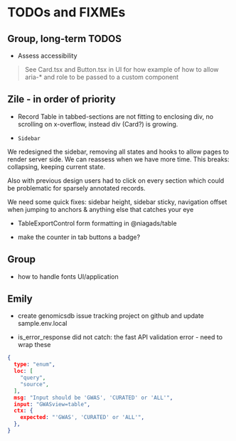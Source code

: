 # TODOs and FIXMEs

## Group, long-term TODOS

* Assess accessibility
  
> See Card.tsx and Button.tsx in UI for how example of how to allow aria-* and role to be passed to a custom component

## Zile - in order of priority

* Record Table in tabbed-sections are not fitting to enclosing div, no scrolling on x-overflow, instead div (Card?) is growing.  

* `Sidebar`

We redesigned the sidebar, removing all states and hooks to allow pages to render server side.  We can reassess when we have more time.
This breaks: collapsing, keeping current state.

Also with previous design users had to click on every section which could be problematic for sparsely annotated records.

We need some quick fixes: sidebar height, sidebar sticky, navigation offset when jumping to anchors & anything else that catches your eye

* TableExportControl form formatting in @niagads/table

* make the counter in tab buttons a badge?

## Group

* how to handle fonts UI/application

## Emily

* create genomicsdb issue tracking project on github and update sample.env.local

* is_error_response did not catch: the fast API validation error - need to wrap these

```json
{
  type: "enum",
  loc: [
    "query",
    "source",
  ],
  msg: "Input should be 'GWAS', 'CURATED' or 'ALL'",
  input: "GWASview=table",
  ctx: {
    expected: "'GWAS', 'CURATED' or 'ALL'",
  },
}
```

